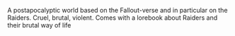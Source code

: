 A postapocalyptic world based on the Fallout-verse and in particular on the Raiders. Cruel, brutal, violent.
Comes with a lorebook about Raiders and their brutal way of life